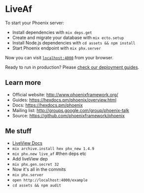 # LiveAf

To start your Phoenix server:

  * Install dependencies with `mix deps.get`
  * Create and migrate your database with `mix ecto.setup`
  * Install Node.js dependencies with `cd assets && npm install`
  * Start Phoenix endpoint with `mix phx.server`

Now you can visit [`localhost:4000`](http://localhost:4000) from your browser.

Ready to run in production? Please [check our deployment guides](https://hexdocs.pm/phoenix/deployment.html).

## Learn more

  * Official website: http://www.phoenixframework.org/
  * Guides: https://hexdocs.pm/phoenix/overview.html
  * Docs: https://hexdocs.pm/phoenix
  * Mailing list: http://groups.google.com/group/phoenix-talk
  * Source: https://github.com/phoenixframework/phoenix


## Me stuff

* [LiveView Docs](https://github.com/phoenixframework/phoenix_live_view)
* `mix archive.install hex phx_new 1.4.9`
* `mix phx.new live_af` #then deps etc
* Add liveView dep
* `mix phx.gen.secret 32`
* Now it's all in the commits
* `mix phx.server`
* `open http://localhost:4000/example`
* `cd assets && npm audit`
